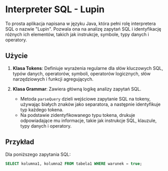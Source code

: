 # Interpreter SQL - Lupin

To prosta aplikacja napisana w języku Java, która pełni rolę interpretera SQL o nazwie "Lupin". Pozwala ona na analizę zapytań SQL i identyfikację różnych ich elementów, takich jak instrukcje, symbole, typy danych i operatory.

## Użycie

1. **Klasa Tokens**: Definiuje wyrażenia regularne dla słów kluczowych SQL, typów danych, operatorów, symboli, operatorów logicznych, słów narzędziowych i funkcji agregujących.

2. **Klasa Grammar**: Zawiera główną logikę analizy zapytań SQL.
   - Metoda `parseQuery` dzieli wejściowe zapytanie SQL na tokeny, używając białych znaków jako separatora, a następnie identyfikuje typ każdego tokena.
   - Na podstawie zidentyfikowanego typu tokena, drukuje odpowiadające mu informacje, takie jak instrukcje SQL, klauzule, typy danych i operatory.

## Przykład

Dla poniższego zapytania SQL:

```sql
SELECT kolumna1, kolumna2 FROM tabela1 WHERE warunek = true;

